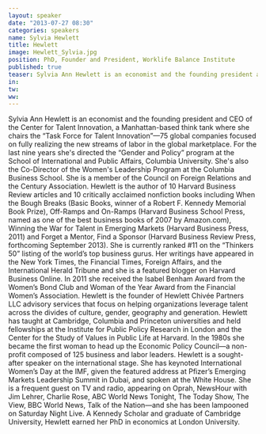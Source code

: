 ```yaml
---
layout: speaker
date: "2013-07-27 08:30"
categories: speakers
name: Sylvia Hewlett
title: Hewlett
image: Hewlett_Sylvia.jpg
position: PhD, Founder and President, Worklife Balance Institute
published: true
teaser: Sylvia Ann Hewlett is an economist and the founding president and CEO of the Center for Talent Innovation, a Manhattan-based think tank where she chairs the “Task Force for Talent Innovation”—75 global companies focused on fully realizing the new streams of labor in the global marketplace. For the last nine years she's directed the “Gender and Policy” program at the School of International and Public Affairs, Columbia University. She's also the Co-Director of the Women's Leadership Program at the Columbia Business School. She is a member of the Council on Foreign Relations and the Century Association. 
in:
tw:
ww: 
---
```

Sylvia Ann Hewlett is an economist and the founding president and CEO of the Center for Talent Innovation, a Manhattan-based think tank where she chairs the “Task Force for Talent Innovation”—75 global companies focused on fully realizing the new streams of labor in the global marketplace. For the last nine years she's directed the “Gender and Policy” program at the School of International and Public Affairs, Columbia University. She's also the Co-Director of the Women's Leadership Program at the Columbia Business School. She is a member of the Council on Foreign Relations and the Century Association. 
Hewlett is the author of 10 Harvard Business Review articles and 10 critically acclaimed nonfiction books including When the Bough Breaks (Basic Books, winner of a Robert F. Kennedy Memorial Book Prize), Off-Ramps and On-Ramps (Harvard Business School Press, named as one of the best business books of 2007 by Amazon.com), Winning the War for Talent in Emerging Markets (Harvard Business Press, 2011) and Forget a Mentor, Find a Sponsor (Harvard Business Review Press, forthcoming September 2013). She is currently ranked #11 on the “Thinkers 50” listing of the world’s top business gurus. Her writings have appeared in the New York Times, the Financial Times, Foreign Affairs, and the International Herald Tribune and she is a featured blogger on Harvard Business Online. In 2011 she received the Isabel Benham Award from the Women’s Bond Club and Woman of the Year Award from the Financial Women’s Association. 
Hewlett is the founder of Hewlett Chivée Partners LLC advisory services that focus on helping organizations leverage talent across the divides of culture, gender, geography and generation.
Hewlett has taught at Cambridge, Columbia and Princeton universities and held fellowships at the Institute for Public Policy Research in London and the Center for the Study of Values in Public Life at Harvard. In the 1980s she became the first woman to head up the Economic Policy Council—a non-profit composed of 125 business and labor leaders. 
Hewlett is a sought-after speaker on the international stage. She has keynoted International Women’s Day at the IMF, given the featured address at Pfizer’s Emerging Markets Leadership Summit in Dubai, and spoken at the White House. She is a frequent guest on TV and radio, appearing on Oprah, NewsHour with Jim Lehrer, Charlie Rose, ABC World News Tonight, The Today Show, The View, BBC World News, Talk of the Nation—and she has been lampooned on Saturday Night Live.
A Kennedy Scholar and graduate of Cambridge University, Hewlett earned her PhD in economics at London University.
